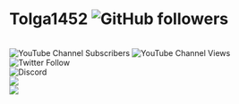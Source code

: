 # Tolga1452 <img alt="GitHub followers" src="https://img.shields.io/github/followers/Tolga1452?label=Followers">
<br>
<img alt="YouTube Channel Subscribers" src="https://img.shields.io/youtube/channel/subscribers/UCnG9fe6RdQSIvO98475CNOw"> <img alt="YouTube Channel Views" src="https://img.shields.io/youtube/channel/views/UCnG9fe6RdQSIvO98475CNOw"> <img alt="Twitter Follow" src="https://img.shields.io/twitter/follow/Tolga1452">
<br>
<img alt="Discord" src="https://img.shields.io/discord/834522154153541642?label=Discord">
<br>
<img src="https://github-readme-stats.vercel.app/api?username=Tolga1452&show_icons=true&theme=synthwave">
<br>
<img src="https://github-readme-stats.vercel.app/api/top-langs/?username=Tolga1452&layout=compact&theme=synthwave">
